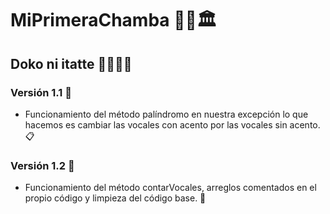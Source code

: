 # MiPrimeraChamba 🚀💥🏛️

## Doko ni itatte 🤫🧏🏻‍♂️

### Versión 1.1 📌

- Funcionamiento del método palíndromo en nuestra excepción lo que hacemos es cambiar las vocales con acento por las vocales sin acento. 📋

### Versión 1.2 📌

- Funcionamiento del método contarVocales, arreglos comentados en el propio código y limpieza del código base. 🔧
